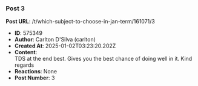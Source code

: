 ### Post 3
**Post URL**: /t/which-subject-to-choose-in-jan-term/161071/3
- **ID**: 575349
- **Author**: Carlton D'Silva (carlton)
- **Created At**: 2025-01-02T03:23:20.202Z
- **Content**:  
  TDS at the end best. Gives you the best chance of doing well in it.
Kind regards
- **Reactions**: None
- **Post Number**: 3

